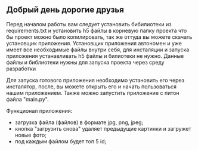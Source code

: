 Добрый день дорогие друзья
---
Перед началом работы вам следует установить бибилиотеки из requirements.txt
и установить h5 файлы в корневую папку проекта что бы проект можно было копилировать, так же оттуда вы можете
скачать установщик приложения. Установщик приложения автономен и уже имеет все необходимые файлы 
внутри себя, для инсталяции и запуска приложения устанавливать h5 файлы и билиотеки не нужно. Данные файлы и библиотеки
нужны для запуска проекта через среду разработки 

Для запуска готового приложения необходимо установить его через инсталятор, после, вы можете открыть его и начать пользоваться нашим приложением.
Также можно запустить приложение с питон файла "main.py".

Функционал приложения:
 - загрузка файла (файлов) в формате jpg, png, jpeg;
 - кнопка "загрузить снова" удаляет предыдущие картинки и загружет новые фото;
 - под каждым файлом будет топ 5 id;